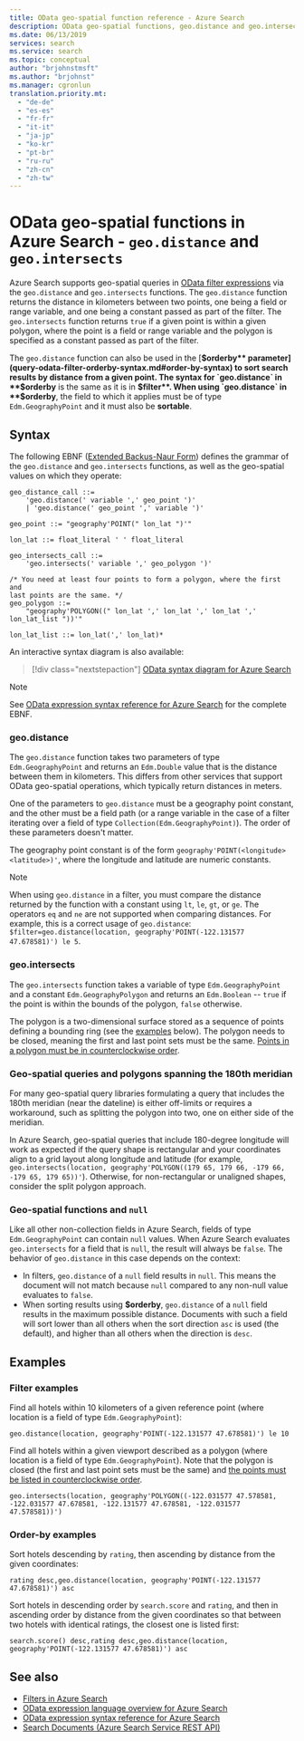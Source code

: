 ```yaml
---
title: OData geo-spatial function reference - Azure Search
description: OData geo-spatial functions, geo.distance and geo.intersects, in Azure Search queries.
ms.date: 06/13/2019
services: search
ms.service: search
ms.topic: conceptual
author: "brjohnstmsft"
ms.author: "brjohnst"
ms.manager: cgronlun
translation.priority.mt:
  - "de-de"
  - "es-es"
  - "fr-fr"
  - "it-it"
  - "ja-jp"
  - "ko-kr"
  - "pt-br"
  - "ru-ru"
  - "zh-cn"
  - "zh-tw"
---
```

# OData geo-spatial functions in Azure Search - `geo.distance` and `geo.intersects`

Azure Search supports geo-spatial queries in [OData filter expressions](query-odata-filter-orderby-syntax.md) via the `geo.distance` and `geo.intersects` functions. The `geo.distance` function returns the distance in kilometers between two points, one being a field or range variable, and one being a constant passed as part of the filter. The `geo.intersects` function returns `true` if a given point is within a given polygon, where the point is a field or range variable and the polygon is specified as a constant passed as part of the filter.

The `geo.distance` function can also be used in the [**$orderby** parameter](query-odata-filter-orderby-syntax.md#order-by-syntax) to sort search results by distance from a given point. The syntax for `geo.distance` in **$orderby** is the same as it is in **$filter**. When using `geo.distance` in **$orderby**, the field to which it applies must be of type `Edm.GeographyPoint` and it must also be **sortable**.

## Syntax

The following EBNF ([Extended Backus-Naur Form](https://en.wikipedia.org/wiki/Extended_Backus–Naur_form)) defines the grammar of the `geo.distance` and `geo.intersects` functions, as well as the geo-spatial values on which they operate:

<!-- Upload this EBNF using https://bottlecaps.de/rr/ui to create a downloadable railroad diagram. -->

```
geo_distance_call ::=
    'geo.distance(' variable ',' geo_point ')'
    | 'geo.distance(' geo_point ',' variable ')'

geo_point ::= "geography'POINT(" lon_lat ")'"

lon_lat ::= float_literal ' ' float_literal

geo_intersects_call ::=
    'geo.intersects(' variable ',' geo_polygon ')'

/* You need at least four points to form a polygon, where the first and
last points are the same. */
geo_polygon ::=
    "geography'POLYGON((" lon_lat ',' lon_lat ',' lon_lat ',' lon_lat_list "))'"

lon_lat_list ::= lon_lat(',' lon_lat)*
```

An interactive syntax diagram is also available:

> [!div class="nextstepaction"]
> [OData syntax diagram for Azure Search](https://azuresearch.github.io/odata-syntax-diagram/#geo_distance_call)

> [!NOTE]
> See [OData expression syntax reference for Azure Search](search-query-odata-syntax-reference.md) for the complete EBNF.

### geo.distance

The `geo.distance` function takes two parameters of type `Edm.GeographyPoint` and returns an `Edm.Double` value that is the distance between them in kilometers. This differs from other services that support OData geo-spatial operations, which typically return distances in meters.

One of the parameters to `geo.distance` must be a geography point constant, and the other must be a field path (or a range variable in the case of a filter iterating over a field of type `Collection(Edm.GeographyPoint)`). The order of these parameters doesn't matter.

The geography point constant is of the form `geography'POINT(<longitude> <latitude>)'`, where the longitude and latitude are numeric constants.

> [!NOTE]
> When using `geo.distance` in a filter, you must compare the distance returned by the function with a constant using `lt`, `le`, `gt`, or `ge`. The operators `eq` and `ne` are not supported when comparing distances. For example, this is a correct usage of `geo.distance`: `$filter=geo.distance(location, geography'POINT(-122.131577 47.678581)') le 5`.

### geo.intersects

The `geo.intersects` function takes a variable of type `Edm.GeographyPoint` and a constant `Edm.GeographyPolygon` and returns an `Edm.Boolean` -- `true` if the point is within the bounds of the polygon, `false` otherwise.

The polygon is a two-dimensional surface stored as a sequence of points defining a bounding ring (see the [examples](#examples) below). The polygon needs to be closed, meaning the first and last point sets must be the same. [Points in a polygon must be in counterclockwise order](https://docs.microsoft.com/rest/api/searchservice/supported-data-types#Anchor_1).

### Geo-spatial queries and polygons spanning the 180th meridian

For many geo-spatial query libraries formulating a query that includes the 180th meridian (near the dateline) is either off-limits or requires a workaround, such as splitting the polygon into two, one on either side of the meridian.

In Azure Search, geo-spatial queries that include 180-degree longitude will work as expected if the query shape is rectangular and your coordinates align to a grid layout along longitude and latitude (for example, `geo.intersects(location, geography'POLYGON((179 65, 179 66, -179 66, -179 65, 179 65))'`). Otherwise, for non-rectangular or unaligned shapes, consider the split polygon approach.  

### Geo-spatial functions and `null`

Like all other non-collection fields in Azure Search, fields of type `Edm.GeographyPoint` can contain `null` values. When Azure Search evaluates `geo.intersects` for a field that is `null`, the result will always be `false`. The behavior of `geo.distance` in this case depends on the context:

- In filters, `geo.distance` of a `null` field results in `null`. This means the document will not match because `null` compared to any non-null value evaluates to `false`.
- When sorting results using **$orderby**, `geo.distance` of a `null` field results in the maximum possible distance. Documents with such a field will sort lower than all others when the sort direction `asc` is used (the default), and higher than all others when the direction is `desc`.

## Examples

### Filter examples

Find all hotels within 10 kilometers of a given reference point (where location is a field of type `Edm.GeographyPoint`):

    geo.distance(location, geography'POINT(-122.131577 47.678581)') le 10

Find all hotels within a given viewport described as a polygon (where location is a field of type `Edm.GeographyPoint`). Note that the polygon is closed (the first and last point sets must be the same) and [the points must be listed in counterclockwise order](https://docs.microsoft.com/rest/api/searchservice/supported-data-types#Anchor_1).

    geo.intersects(location, geography'POLYGON((-122.031577 47.578581, -122.031577 47.678581, -122.131577 47.678581, -122.031577 47.578581))')

### Order-by examples

Sort hotels descending by `rating`, then ascending by distance from the given coordinates:

    rating desc,geo.distance(location, geography'POINT(-122.131577 47.678581)') asc

Sort hotels in descending order by `search.score` and `rating`, and then in ascending order by distance from the given coordinates so that between two hotels with identical ratings, the closest one is listed first:

    search.score() desc,rating desc,geo.distance(location, geography'POINT(-122.131577 47.678581)') asc

## See also  

- [Filters in Azure Search](search-filters.md)
- [OData expression language overview for Azure Search](query-odata-filter-orderby-syntax.md)
- [OData expression syntax reference for Azure Search](search-query-odata-syntax-reference.md)
- [Search Documents &#40;Azure Search Service REST API&#41;](https://docs.microsoft.com/rest/api/searchservice/Search-Documents)

